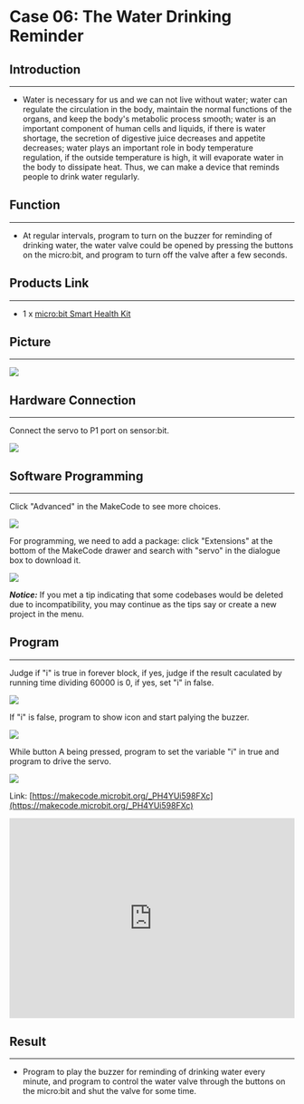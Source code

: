 # Case 06: The Water Drinking Reminder 


##  Introduction
---

- Water is necessary for us and we can not live without water; water can regulate the circulation in the body, maintain the normal functions of the organs, and keep the body's metabolic process smooth; water is an important component of human cells and liquids, if there is water shortage,  the secretion of digestive juice decreases and appetite decreases; water plays an important role in body temperature regulation, if the outside temperature is high, it will evaporate water in the body to dissipate heat. Thus, we can make a device that reminds people to drink water regularly.

## Function
---

- At regular intervals, program to turn on the buzzer for reminding of drinking water, the water valve could be opened by pressing the buttons on the micro:bit, and program to turn off the valve after a few seconds. 

## Products Link
---
- 1 x [micro:bit Smart Health Kit](https://shop.elecfreaks.com/products/elecfreaks-micro-bit-smart-health-kit-without-micro-bit-board?_pos=1&_sid=2b45d49aa&_ss=r)

## Picture
---
![](./images/microbit-Smart-Health-Kit-case-01-02.png)

## Hardware Connection
---

Connect the servo to P1 port on sensor:bit. 

![](./images/microbit-Smart-Health-Kit-case-06-03.png)

## Software Programming 

---

Click "Advanced" in the MakeCode to see more choices.

![](./images/microbit-Smart-Health-Kit-case-01-04.png)



For programming, we need to add a package: click "Extensions" at the bottom of the MakeCode drawer and search with "servo" in the dialogue box to download it. 

![](./images/microbit-Smart-Health-Kit-case-01-06.png)

***Notice:*** If you met a tip indicating that some codebases would be deleted due to incompatibility, you may continue as the tips say or create a new project in the menu. 

## Program 

---
Judge if "i" is true in forever block, if yes, judge if the result caculated by running time dividing 60000 is 0, if yes, set "i" in false. 

![](./images/microbit-Smart-Health-Kit-case-06-07.png)

If "i" is false, program to show icon and start palying the buzzer. 

![](./images/microbit-Smart-Health-Kit-case-06-08.png)

While button A being pressed, program to set the variable "i" in true and program to drive the servo. 

![](./images/microbit-Smart-Health-Kit-case-06-09.png)




Link: [https://makecode.microbit.org/_PH4YUi598FXc](https://makecode.microbit.org/_PH4YUi598FXc)

<div style="position:relative;height:0;padding-bottom:70%;overflow:hidden;">
<iframe style="position:absolute;top:0;left:0;width:100%;height:100%;" src="https://makecode.microbit.org/#pub:https://makecode.microbit.org/_PH4YUi598FXc" frameborder="0" sandbox="allow-popups allow-forms allow-scripts allow-same-origin">
</iframe>
</div>  


## Result
---
- Program to play the buzzer for reminding of drinking water every minute, and program to control the water valve through the buttons on the micro:bit and shut the valve for some time. 



